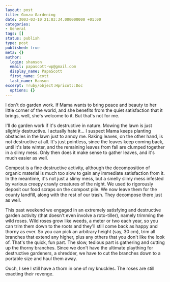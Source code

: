 ```yaml
---
layout: post
title: Gonzo Gardening
date: 2003-03-10 21:03:34.000000000 +01:00
categories:
- General
tags: []
status: publish
type: post
published: true
meta: {}
author:
  login: shanson
  email: papascott-wp@gmail.com
  display_name: PapaScott
  first_name: Scott
  last_name: Hanson
excerpt: !ruby/object:Hpricot::Doc
  options: {}
---
```

<p>I don't do garden work. If Mama wants to bring peace and beauty to her little corner of the world, and she benefits from the quiet satisfaction that it brings, well, she's welcome to it. But that's not for me.</p>
<p>I'll do garden work if it's destructive in nature. Mowing the lawn is just slightly destructive. I actually hate it... I suspect Mama keeps planting obstacles in the lawn just to annoy me. Raking leaves, on the other hand, is not destructive at all. It's just pointless, since the leaves keep coming back, until it's late winter, and the remaining leaves from fall are clumped together in a slimy mess. Only then does it make sense to gather leaves, and it's much easier as well.</p>
<p>Compost is a fine destructive activity, although the decomposition of organic material is much too slow to gain any immediate satisfaction from it. In the meantime, it's not just a slimy mess, but a smelly slimy mess infested by various creepy crawly creatures of the night. We used to rigorously deposit our food scraps on the compost pile. We now leave them for the county landfill, along with the rest of our trash. They decompose there just as well.</p>
<p>This past weekend we engaged in an extremely satisfying and destructive garden activity (that doesn't even involve a roto-tiller), namely trimming the wild roses. Wild roses grow like weeds, a meter or two each year, so you can trim them down to the roots and they'll still come back as happy and thorny as ever. So you can pick an arbitrary height (say, 30 cm), trim all branches that extend any higher, plus  any others that you don't like the look of. That's the quick, fun part. The slow, tedious part is gathering and cutting up the thorny branches. Since we don't have the ultimate plaything for destructive gardeners, a shredder, we have to cut the branches down to a portable size and haul them away. </p>
<p>Ouch, I see I still have a thorn in one of my knuckles. The roses are still exacting their revenge.</p>
